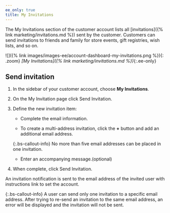 ```yaml
---
ee_only: true
title: My Invitations
---
```


The My Invitations section of the customer account lists all [invitations]({% link marketing/invitations.md %}) sent by the customer. Customers can send invitations to friends and family for store events, gift registries, wish lists, and so on.

![]({% link images/images-ee/account-dashboard-my-invitations.png %}){: .zoom}
_[My Invitations]({% link marketing/invitations.md %})_{:.ee-only}

## Send invitation

1. In the sidebar of your customer account, choose **My Invitations**.

1. On the My Invitation page click <span class="btn">Send Invitation</span>.

1. Define the new invitation item:

   - Complete the email information.

   - To create a multi-address invitation, click the **+** button and add an additional email address.

   {:.bs-callout-info}
   No more than five email addresses can be placed in one invitation.

   - Enter an accompanying message.(optional)

1. When complete, click <span class="btn">Send Invitation</span>.

An invitation notification is sent to the email address of the invited user with instructions link to set the account.

{:.bs-callout-info}
A user can send only one invitation to a specific email address. After trying to re-send an invitation to the same email address, an error will be displayed and the invitation will not be sent.